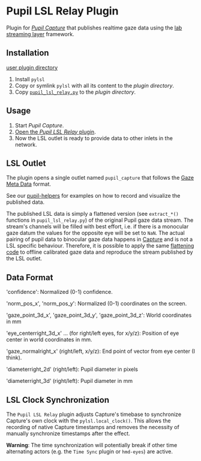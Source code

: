 # Pupil LSL Relay Plugin

Plugin for _[Pupil Capture](https://github.com/pupil-labs/pupil/wiki/Pupil-Capture)_ that publishes realtime gaze data using the [lab streaming layer](https://github.com/sccn/labstreaminglayer) framework.

## Installation

 [user plugin directory](https://docs.pupil-labs.com/#plugin-guide)

1. Install `pylsl`
2. Copy or symlink `pylsl` with all its content to the _plugin directory_.
3. Copy [`pupil_lsl_relay.py`](pupil_lsl_relay.py) to the _plugin directory_.


## Usage

1. Start _Pupil Capture_.
2. [Open the _Pupil LSL Relay_ plugin](https://docs.pupil-labs.com/#open-a-plugin).
3. Now the LSL outlet is ready to provide data to other inlets in the network.

## LSL Outlet

The plugin opens a single outlet named `pupil_capture` that follows the [Gaze Meta Data](https://github.com/sccn/xdf/wiki/Gaze-Meta-Data) format.

See our [pupil-helpers](https://github.com/pupil-labs/pupil-helpers/tree/master/LabStreamingLayer) for examples on how to record and visualize the published data.

The published LSL data is simply a flattened version (see `extract_*()` functions in `pupil_lsl_relay.py`) of the original Pupil gaze data stream. The stream's channels will be filled with best effort, i.e. if there is a monocular gaze datum the values for the opposite eye will be set to `NaN`. The actual pairing of pupil data to binocular gaze data happens in [Capture](https://github.com/pupil-labs/pupil/blob/master/pupil_src/shared_modules/calibration_routines/gaze_mappers.py#L95-L140) and is not a LSL specific behaviour. Therefore, it is possible to apply the same [flattening code](https://github.com/papr/App-PupilLabs/blob/master/pupil_lsl_relay.py#L226-L287) to offline calibrated gaze data and reproduce the stream published by the LSL outlet.

## Data Format

'confidence': Normalized (0-1) confidence.

'norm_pos_x', 'norm_pos_y': Normalized (0-1) coordinates on the screen.

'gaze_point_3d_x', 'gaze_point_3d_y', 'gaze_point_3d_z': World coordinates in mm

'eye_centerright_3d_x' ... (for right/left eyes, for x/y/z): Position of eye center in world coordinates in mm.

'gaze_normalright_x' (right/left, x/y/z): End point of vector from eye center (I think).

'diameterright_2d' (right/left): Pupil diameter in pixels

'diameterright_3d' (right/left): Pupil diameter in mm

## LSL Clock Synchronization

The `Pupil LSL Relay` plugin adjusts Capture's timebase to synchronize Capture's own clock with the `pylsl.local_clock()`. This allows the recording of native Capture timestamps and removes the necessity of manually synchronize timestamps after the effect.

**Warning**: The time synchronization will potentially break if other time alternating actors (e.g. the `Time Sync` plugin or `hmd-eyes`) are active. 
